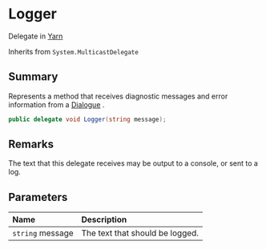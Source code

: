 # Logger

Delegate in [Yarn](api/csharp/yarn.md)

Inherits from `System.MulticastDelegate`

## Summary


Represents a method that receives diagnostic messages and error
information from a  <a href="yarn.dialogue.md">Dialogue</a> .


```csharp
public delegate void Logger(string message);
```

## Remarks


The text that this delegate receives may be output to a console, or
sent to a log.


## Parameters

|Name|Description|
|:---|:---|
|`string` message|The text that should be logged.|

